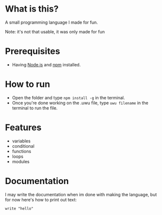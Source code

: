 # What is this?

A small programming language I made for fun.

Note: it's not that usable, it was only made for fun

# Prerequisites

- Having [Node.js](https://nodejs.org/en/) and [npm](https://www.npmjs.com/) installed.

# How to run

- Open the folder and type `npm install -g` in the terminal.
- Once you're done working on the .uwu file, type `uwu filename` in the terminal to run the file.

# Features

- variables
- conditional 
- functions 
- loops 
- modules

# Documentation

I may write the documentation when im done with making the language, but for now here's how to print out text:

```
write "hello"
```
